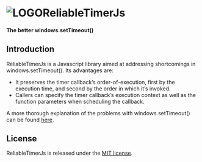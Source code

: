 ![LOGO](http://rawgithub.com/Wappworks/reliabletimerjs/master/art/reliabletimerjs.png)ReliableTimerJs
===============
#### The better windows.setTimeout() ####

Introduction
------------
ReliableTimerJs is a Javascript library aimed at addressing shortcomings in windows.setTimeout(). Its advantages are:
* It preserves the timer callback’s order-of-execution, first by the execution time, and second by the order in which it’s invoked.
* Callers can specify the timer callback’s execution context as well as the function parameters when scheduling the callback.

A more thorough explanation of the problems with windows.setTimeout() can be found [here](http://www.wappworks.com/2014/03/15/reliabletimerjs-the-better-window-settimeout/).

License
-------
ReliableTimerJs is released under the [MIT license](http://rawgithub.com/Wappworks/reliabletimerjs/master/LICENSE).
